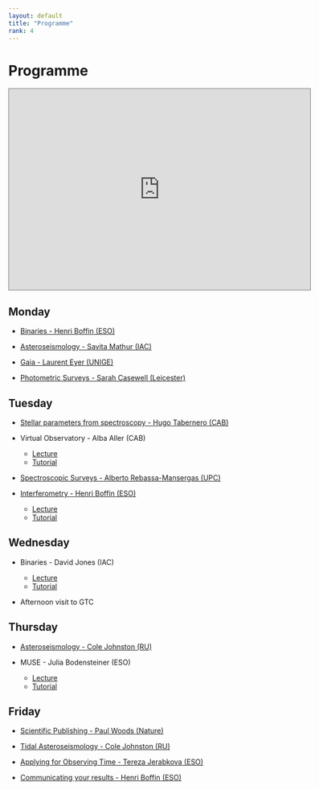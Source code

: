 ```yaml
---
layout: default
title: "Programme"
rank: 4
---
```

# Programme

<iframe src="https://calendar.google.com/calendar/embed?height=600&wkst=1&bgcolor=%23ffffff&ctz=Europe%2FLondon&src=ZGF2aWRqb25lcy5wbmVAZ21haWwuY29t&src=YWRkcmVzc2Jvb2sjY29udGFjdHNAZ3JvdXAudi5jYWxlbmRhci5nb29nbGUuY29t&src=dGVpZXVpc2JnbnNxYzYwY2JscDViYXMxYzRAZ3JvdXAuY2FsZW5kYXIuZ29vZ2xlLmNvbQ&color=%234285F4&color=%2333B679&color=%23616161" style="border:solid 1px #777" width="600" height="400" frameborder="0" scrolling="no"></iframe>

## Monday

* [Binaries - Henri Boffin (ESO)](ComingSoon.md)

* [Asteroseismology - Savita Mathur (IAC)](ComingSoon.md)

* [Gaia - Laurent Eyer (UNIGE)](ComingSoon.md)

* [Photometric Surveys - Sarah Casewell (Leicester)](ComingSoon.md)

## Tuesday

* [Stellar parameters from spectroscopy - Hugo Tabernero (CAB)](ComingSoon.md)

* Virtual Observatory - Alba Aller (CAB)
  * [Lecture](ComingSoon.md)
  * [Tutorial](pdfs/vosa.pdf)

* [Spectroscopic Surveys - Alberto Rebassa-Mansergas (UPC)](ComingSoon.md)

* [Interferometry - Henri Boffin (ESO)](ComingSoon.md)
  * [Lecture](ComingSoon.md)
  * [Tutorial](Interferometry.md)

## Wednesday

* Binaries - David Jones (IAC)
  * [Lecture](pdfs/Binaries_Jones.pdf)
  * [Tutorial](Dave.md)

* Afternoon visit to GTC

## Thursday

* [Asteroseismology - Cole Johnston (RU)](ComingSoon.md)

* MUSE - Julia Bodensteiner (ESO)
  * [Lecture](ComingSoon.md)
  * [Tutorial](ComingSoon.md)

## Friday

* [Scientific Publishing - Paul Woods (Nature)](ComingSoon.md)

* [Tidal Asteroseismology - Cole Johnston (RU)](ComingSoon.md)

* [Applying for Observing Time - Tereza Jerabkova (ESO)](ComingSoon.md)

* [Communicating your results - Henri Boffin (ESO)](ComingSoon.md)

<!-- *

[Test notebook](notebooks/Dave/test.md)
## Topics covered

### Binaries
* Henri Boffin
* David Jones

### Asteroseismology
* Cole Johnston
* Savita Mathur

### Instrumentation and techniques
* Julia Bodensteiner
* Henri Boffin
* Tereza Jerabkova

### Surveys
* Sarah Casewell
* Laurent Eyer
* Alberto Rebassa-Mansergas

### Virtual Observatory
* Alba Aller

### Stellar parameters from spectroscopy
* Hugo Tabernero

### Publishing practices
* Henri Boffin
* Paul Woods

-->
